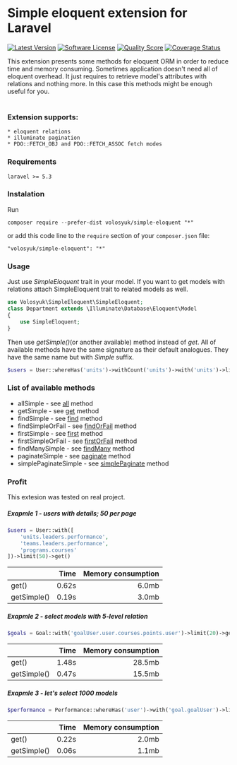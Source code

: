 Simple eloquent extension for Laravel
===========================

[![Latest Version](https://img.shields.io/packagist/v/volosyuk/simple-eloquent.svg?style=flat-square)](https://packagist.org/packages/volosyuk/simple-eloquent)
[![Software License](https://img.shields.io/github/license/andreyvolosyuk/simple-eloquent.svg?style=flat-square)](https://github.com/andreyvolosyuk/simple-eloquent/blob/master/LICENSE.txt)
[![Quality Score](https://img.shields.io/scrutinizer/g/andreyvolosyuk/simple-eloquent.svg?style=flat-square)](https://scrutinizer-ci.com/g/andreyvolosyuk/simple-eloquent/)
[![Coverage Status](https://img.shields.io/scrutinizer/coverage/g/andreyvolosyuk/simple-eloquent.svg?style=flat-square)](https://scrutinizer-ci.com/g/andreyvolosyuk/simple-eloquent/code-structure)


This extension presents some methods for eloquent ORM in order to reduce time and memory consuming.
Sometimes application doesn't need all of eloquent overhead. It just requires to retrieve model's attributes with relations and nothing more.
In this case this methods might be enough useful for you.
<br><br>


### Extension supports:

    * eloquent relations
    * illuminate pagination
    * PDO::FETCH_OBJ and PDO::FETCH_ASSOC fetch modes


### Requirements
    laravel >= 5.3
    
### Instalation
Run

```
composer require --prefer-dist volosyuk/simple-eloquent "*"
```

or add this code line to the `require` section of your `composer.json` file:

```
"volosyuk/simple-eloquent": "*"
```

### Usage

Just use *SimpleEloquent* trait in your model. If you want to get models with relations attach SimpleEloquent trait to related models as well.

```php
use Volosyuk\SimpleEloquent\SimpleEloquent;
class Department extends \Illuminate\Database\Eloquent\Model
{
    use SimpleEloquent;
}
```
Then use *getSimple()*(or another available) method instead of *get*.
All of available methods have the same signature as their default analogues. They have the same name but with _Simple_ suffix.
```php
$users = User::whereHas('units')->withCount('units')->with('units')->limit(10)->getSimple()
```

### List of available methods

  * allSimple - see [all](https://laravel.com/api/5.5/Illuminate/Database/Eloquent/Model.html#method_all) method
  * getSimple - see [get](https://laravel.com/api/5.5/Illuminate/Database/Eloquent/Builder.html#method_get) method
  * findSimple - see [find](https://laravel.com/api/5.5/Illuminate/Database/Eloquent/Builder.html#method_find) method
  * findSimpleOrFail - see [findOrFail](https://laravel.com/api/5.5/Illuminate/Database/Eloquent/Builder.html#method_findOrFail) method
  * firstSimple - see [first](https://laravel.com/api/5.5/Illuminate/Database/Eloquent/Builder.html#method_first) method
  * firstSimpleOrFail - see [firstOrFail](https://laravel.com/api/5.5/Illuminate/Database/Eloquent/Builder.html#method_firstOrFail) method
  * findManySimple - see [findMany](https://laravel.com/api/5.5/Illuminate/Database/Eloquent/Builder.html#method_findMany) method
  * paginateSimple - see [paginate](https://laravel.com/api/5.5/Illuminate/Database/Eloquent/Builder.html#method_paginate) method
  * simplePaginateSimple - see [simplePaginate](https://laravel.com/api/5.5/Illuminate/Database/Eloquent/Builder.html#method_simplePaginate) method


### Profit

This extesion was tested on real project. 

##### Exapmle 1 - users with details; 50 per page

```php
$users = User::with([
    'units.leaders.performance',
    'teams.leaders.performance',
    'programs.courses'
])->limit(50)->get()
```

|                   | Time          | Memory consumption  |
| :---              |          ---: |          ---:       |
| get()             | 0.62s         | 6.0mb               |
| getSimple()       | 0.19s         | 3.0mb               |

##### Exapmle 2 - select models with 5-level relation

```php
$goals = Goal::with('goalUser.user.courses.points.user')->limit(20)->get()
```

|                   | Time          | Memory consumption  |
| :---              |          ---: |          ---:       |
| get()             | 1.48s         | 28.5mb              |
| getSimple()       | 0.47s         | 15.5mb              |

##### Exapmle 3 - let's select 1000 models
```php
$performance = Performance::whereHas('user')->with('goal.goalUser')->limit(1000)->get()
```

|                   | Time          | Memory consumption  |
| :---              |          ---: |          ---:       |
| get()             | 0.22s         | 2.0mb               |
| getSimple()       | 0.06s         | 1.1mb               |